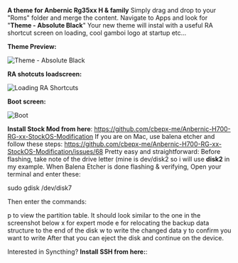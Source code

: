 **A theme for Anbernic Rg35xx H & family**
Simply drag and drop to your "Roms" folder and merge the content.
Navigate to Apps and look for "**Theme - Absolute Black**"
Your new theme will instal with a useful RA shortcut screen on loading, cool gamboi logo at startup etc...

**Theme Preview:**

![Theme - Absolute Black](https://github.com/user-attachments/assets/989aaf62-c215-43ca-89c5-624f8c410bdc)


**RA shotcuts loadscreen:**

![Loading RA Shortcuts](https://github.com/user-attachments/assets/a483e3a8-90f0-4547-8c1b-cf3aa2c23907)

**Boot screen:**

![Boot](https://github.com/user-attachments/assets/40a4450c-9727-4779-8602-4c562e46b286)

**Install Stock Mod from here**: https://github.com/cbepx-me/Anbernic-H700-RG-xx-StockOS-Modification
If you are on Mac, use balena etcher and follow these steps: https://github.com/cbepx-me/Anbernic-H700-RG-xx-StockOS-Modification/issues/68
Pretty easy and straightforward:
Before flashing, take note of the drive letter (mine is dev/disk2 so i will use **disk2** in my example.
When Balena Etcher is done flashing & verifying, Open your terminal and enter these:

sudo gdisk /dev/disk7

Then enter the commands:

p to view the partition table. It should look similar to the one in the screenshot below
x for expert mode
e for relocating the backup data structure to the end of the disk
w to write the changed data
y to confirm you want to write
After that you can eject the disk and continue on the device.


Interested in Syncthing? 
**Install SSH from here:**:
